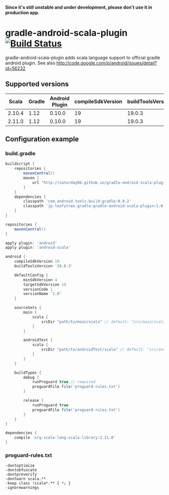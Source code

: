 **Since it's still unstable and under development, please don't use it in production app.**

# gradle-android-scala-plugin [![Build Status](https://travis-ci.org/saturday06/gradle-android-scala-plugin.png?branch=master)](https://travis-ci.org/saturday06/gradle-android-scala-plugin)

gradle-android-scala-plugin adds scala language support to official gradle android plugin.
See also http://code.google.com/p/android/issues/detail?id=56232

## Supported versions

| Scala  | Gradle | Android Plugin | compileSdkVersion | buildToolsVersion |
| ------ | ------ | -------------- | ----------------- | ----------------- |
| 2.10.4 | 1.12   | 0.10.0         | 19                | 19.0.3            |
| 2.11.0 | 1.12   | 0.10.0         | 19                | 19.0.3            |

## Configuration example

### build.gradle

```Groovy
buildscript {
    repositories {
        mavenCentral()
        maven {
            url "http://saturday06.github.io/gradle-android-scala-plugin/repository/snapshot"
        }
    }
    dependencies {
        classpath 'com.android.tools.build:gradle:0.9.2'
        classpath 'jp.leafytree.gradle:gradle-android-scala-plugin:1.0-SNAPSHOT'
    }
}

repositories {
    mavenCentral()
}

apply plugin: 'android'
apply plugin: 'android-scala'

android {
    compileSdkVersion 19
    buildToolsVersion '19.0.3'

    defaultConfig {
        minSdkVersion 4
        targetSdkVersion 19
        versionCode 1
        versionName '1.0'
    }

    sourceSets {
        main {
            scala {
                srcDir "path/to/main/scala" // default: "src/main/scala"
            }
        }

        androidTest {
            scala {
                srcDir "path/to/androidTest/scala" // default: "src/androidTest/scala"
            }
        }
    }

    buildTypes {
        debug {
            runProguard true // required
            proguardFile file('proguard-rules.txt')
        }

        release {
            runProguard true
            proguardFile file('proguard-rules.txt')
        }
    }
}

dependencies {
    compile 'org.scala-lang:scala-library:2.11.0'
}
```

### proguard-rules.txt

```
-dontoptimize
-dontobfuscate
-dontpreverify
-dontwarn scala.**
-keep class !scala*.** { *; }
-ignorewarnings
```

